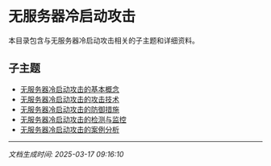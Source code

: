 # 无服务器冷启动攻击

本目录包含与无服务器冷启动攻击相关的子主题和详细资料。

## 子主题

- [无服务器冷启动攻击的基本概念](serverless-cold-start/basic-concepts.md)
- [无服务器冷启动攻击的攻击技术](serverless-cold-start/attack-techniques.md)
- [无服务器冷启动攻击的防御措施](serverless-cold-start/defense-measures.md)
- [无服务器冷启动攻击的检测与监控](serverless-cold-start/detection-monitoring.md)
- [无服务器冷启动攻击的案例分析](serverless-cold-start/case-studies.md)

---

*文档生成时间: 2025-03-17 09:16:10*
